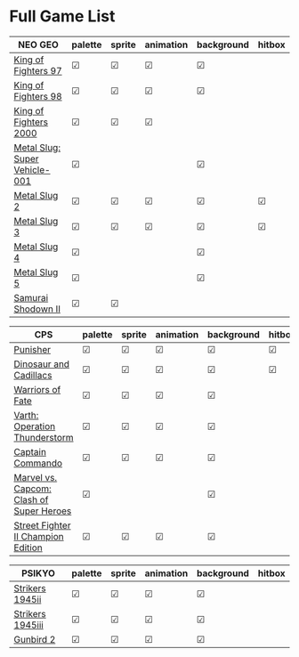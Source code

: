 # Full Game List

|NEO GEO|palette|sprite |animation  |background |hitbox |
|-      |-      |-      |-          |-          |-      |
| [King of Fighters 97](https://asv.bombzj.com/viewer.html?kof97)   |☑ |☑ |☑ |☑ |   |
| [King of Fighters 98](https://asv.bombzj.com/viewer.html?kof98)   |☑ |☑ |☑ |☑ |   |
| [King of Fighters 2000](https://asv.bombzj.com/viewer.html?kof2000)   |☑ |☑ |☑ |   |   |
| [Metal Slug: Super Vehicle-001](https://asv.bombzj.com/viewer.html?mslug)   |☑ | | |☑ | |
| [Metal Slug 2](https://asv.bombzj.com/viewer.html?mslug2)   |☑ |☑ |☑ |☑ |☑ |
| [Metal Slug 3](https://asv.bombzj.com/viewer.html?mslug3)   |☑ |☑ |☑ |☑ |☑ |
| [Metal Slug 4](https://asv.bombzj.com/viewer.html?mslug4)   |☑ | | |☑ | |
| [Metal Slug 5](https://asv.bombzj.com/viewer.html?mslug5)   |☑ | | |☑ | |
| [Samurai Shodown II](https://asv.bombzj.com/viewer.html?samsho2)   |☑ |☑ | | | |

|CPS    |palette|sprite |animation  |background |hitbox |
|-      |-      |-      |-          |-          |-      |
| [Punisher](https://asv.bombzj.com/viewer.html?punisher)   |☑ |☑ |☑ |☑ |☑ |
| [Dinosaur and Cadillacs](https://asv.bombzj.com/viewer.html?dino) |☑ |☑ |☑ |☑ |☑ |
| [Warriors of Fate](https://asv.bombzj.com/viewer.html?wof)    |☑ |☑ |☑ |☑ | |
| [Varth: Operation Thunderstorm](https://asv.bombzj.com/viewer.html?varth) |☑ |☑ |☑ |☑ | |
| [Captain Commando](https://asv.bombzj.com/viewer.html?captcomm)   |☑ |☑ |☑ |☑ | |
| [Marvel vs. Capcom: Clash of Super Heroes](https://asv.bombzj.com/viewer.html?mvsc)   |☑ | | |☑ | |
| [Street Fighter II Champion Edition](https://asv.bombzj.com/viewer.html?sf2ce)    |☑ |☑ |☑ |☑ | |

|PSIKYO |palette|sprite |animation  |background |hitbox |
|-      |-      |-      |-          |-          |-      |
| [Strikers 1945ii](https://asv.bombzj.com/viewer.html?1945ii)  |☑ |☑ |☑ |☑ | |
| [Strikers 1945iii](https://asv.bombzj.com/viewer.html?1945iii)  |☑ |☑ |☑ |☑ | |
| [Gunbird 2](https://asv.bombzj.com/viewer.html?gunbird2)  |☑ |☑ |☑ |☑ | |

